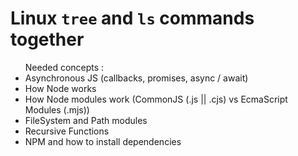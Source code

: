 <h1>Linux <code>tree</code> and <code>ls</code> commands together</h1>
<ul>
  Needed concepts : 
  <li>Asynchronous JS (callbacks, promises, async / await)</li>
  <li>How Node works</li>
  <li>How Node modules work (CommonJS (.js || .cjs) vs EcmaScript Modules (.mjs))</li>
  <li>FileSystem and Path modules</li>
  <li>Recursive Functions</li>
  <li>NPM and how to install dependencies</li>
</ul>
